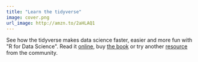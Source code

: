 ```yaml
---
title: "Learn the tidyverse"
image: cover.png
url_image: http://amzn.to/2aHLAQ1
---
```


See how the tidyverse makes data science faster, easier and more fun with "R for Data Science". Read it [online](http://r4ds.had.co.nz/), buy [the book](http://amzn.to/2aHLAQ1) or try another [resource](/learn/) from the community.
   
